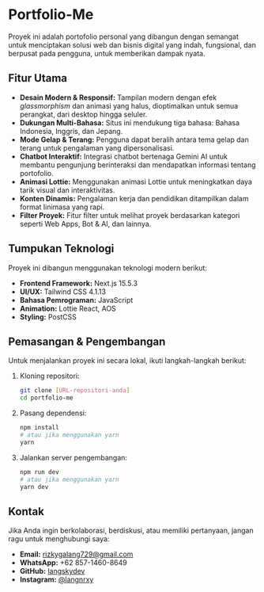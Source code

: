# Portfolio-Me

Proyek ini adalah portofolio personal yang dibangun dengan semangat untuk menciptakan solusi web dan bisnis digital yang indah, fungsional, dan berpusat pada pengguna, untuk memberikan dampak nyata.

## Fitur Utama

* **Desain Modern & Responsif:** Tampilan modern dengan efek *glassmorphism* dan animasi yang halus, dioptimalkan untuk semua perangkat, dari desktop hingga seluler.
* **Dukungan Multi-Bahasa:** Situs ini mendukung tiga bahasa: Bahasa Indonesia, Inggris, dan Jepang.
* **Mode Gelap & Terang:** Pengguna dapat beralih antara tema gelap dan terang untuk pengalaman yang dipersonalisasi.
* **Chatbot Interaktif:** Integrasi chatbot bertenaga Gemini AI untuk membantu pengunjung berinteraksi dan mendapatkan informasi tentang portofolio.
* **Animasi Lottie:** Menggunakan animasi Lottie untuk meningkatkan daya tarik visual dan interaktivitas.
* **Konten Dinamis:** Pengalaman kerja dan pendidikan ditampilkan dalam format linimasa yang rapi.
* **Filter Proyek:** Fitur filter untuk melihat proyek berdasarkan kategori seperti Web Apps, Bot & AI, dan lainnya.

## Tumpukan Teknologi

Proyek ini dibangun menggunakan teknologi modern berikut:

* **Frontend Framework:** Next.js 15.5.3
* **UI/UX:** Tailwind CSS 4.1.13
* **Bahasa Pemrograman:** JavaScript
* **Animation:** Lottie React, AOS
* **Styling:** PostCSS

## Pemasangan & Pengembangan

Untuk menjalankan proyek ini secara lokal, ikuti langkah-langkah berikut:

1.  Kloning repositori:
    ```bash
    git clone [URL-repositori-anda]
    cd portfolio-me
    ```
2.  Pasang dependensi:
    ```bash
    npm install
    # atau jika menggunakan yarn
    yarn
    ```
3.  Jalankan server pengembangan:
    ```bash
    npm run dev
    # atau jika menggunakan yarn
    yarn dev
    ```

## Kontak

Jika Anda ingin berkolaborasi, berdiskusi, atau memiliki pertanyaan, jangan ragu untuk menghubungi saya:

* **Email:** rizkygalang729@gmail.com
* **WhatsApp:** +62 857-1460-8649
* **GitHub:** [langskydev](https://github.com/langskydev)
* **Instagram:** [@langnrxy](https://instagram.com/langnrxy)
